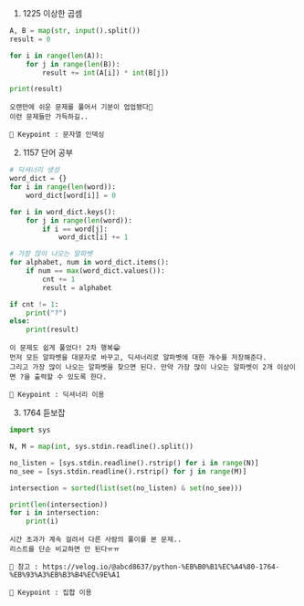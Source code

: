 1. 1225 이상한 곱셈
``` python
A, B = map(str, input().split())
result = 0

for i in range(len(A)):
    for j in range(len(B)):
        result += int(A[i]) * int(B[j])

print(result)
```

    오랜만에 쉬운 문제를 풀어서 기분이 업업됐다🥰
    이런 문제들만 가득하길..

    🔑 Keypoint : 문자열 인덱싱

2. 1157 단어 공부
``` python
# 딕셔너리 생성
word_dict = {}
for i in range(len(word)):
    word_dict[word[i]] = 0

for i in word_dict.keys():
    for j in range(len(word)):
        if i == word[j]:
            word_dict[i] += 1

# 가장 많이 나오는 알파벳
for alphabet, num in word_dict.items():
    if num == max(word_dict.values()):
        cnt += 1
        result = alphabet

if cnt != 1:
    print("?")
else:
    print(result)
```

    이 문제도 쉽게 풀었다! 2차 행복😁
    먼저 모든 알파벳을 대문자로 바꾸고, 딕셔너리로 알파벳에 대한 개수를 저장해준다.
    그리고 가장 많이 나오는 알파벳을 찾으면 된다. 만약 가장 많이 나오는 알파벳이 2개 이상이면 ?을 출력할 수 있도록 한다.

    🔑 Keypoint : 딕셔너리 이용

3. 1764 듣보잡
``` python
import sys

N, M = map(int, sys.stdin.readline().split())

no_listen = [sys.stdin.readline().rstrip() for i in range(N)]
no_see = [sys.stdin.readline().rstrip() for j in range(M)]

intersection = sorted(list(set(no_listen) & set(no_see)))

print(len(intersection))
for i in intersection:
    print(i)
```

    시간 초과가 계속 걸려서 다른 사람의 풀이를 본 문제..
    리스트를 단순 비교하면 안 된다ㅠㅠ

    📖 참고 : https://velog.io/@abcd8637/python-%EB%B0%B1%EC%A4%80-1764-%EB%93%A3%EB%B3%B4%EC%9E%A1

    🔑 Keypoint : 집합 이용